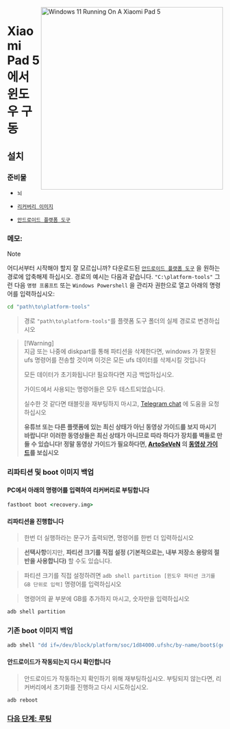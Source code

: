 <img align="right" src="https://raw.githubusercontent.com/erdilS/Port-Windows-11-Xiaomi-Pad-5/main/nabu.png" width="425" alt="Windows 11 Running On A Xiaomi Pad 5">


# Xiaomi Pad 5 에서 윈도우 구동

## 설치



### 준비물
-  ```뇌```
  
- [```리커버리 이미지```](https://github.com/erdilS/Port-Windows-11-Xiaomi-Pad-5/releases/download/1.0/recovery.img)

- [```안드로이드 플랫폼 도구```](https://developer.android.com/studio/releases/platform-tools)

### 메모:
> [!NOTE]
> 어디서부터 시작해야 할지 잘 모르십니까? 다운로드된 [```안드로이드 플랫폼 도구```](https://developer.android.com/studio/releases/platform-tools) 을 원하는 경로에 압축해제 하십시오. 경로의 예시는 다음과 같습니다. ```"C:\platform-tools"``` 그런 다음 ```명령 프롬프트``` 또는 `Windows Powershell` 을 관리자 권한으로 열고 아래의 명령어를 입력하십시오:
```cmd
cd "path\to\platform-tools"
```
> 경로  `"path\to\platform-tools"`를 플랫폼 도구 폴더의 실제 경로로 변경하십시오


> [!Warning]\
> 지금 또는 나중에 diskpart를 통해 파티션을 삭제한다면, windows 가 잘못된 ufs 명령어를 전송할 것이며 이것은 모든 ufs 데이터를 삭제시킬 것입니다
> 
> 모든 데이터가 초기화됩니다! 필요하다면 지금 백업하십시오.
> 
> 가이드에서 사용되는 명령어들은 모두 테스트되었습니다.
> 
> 실수한 것 같다면 태블릿을 재부팅하지 마시고, [Telegram chat](https://t.me/nabuwoa) 에 도움을 요청하십시오
>
> **유튜브 또는 다른 플랫폼에 있는 최신 상태가 아닌 동영상 가이드를 보지 마시기 바랍니다! 이러한 동영상들은 최신 상태가 아니므로 따라 하다가 장치를 벽돌로 만들 수 있습니다! 정말 동영상 가이드가 필요하다면, [ArtoSeVeN](https://www.youtube.com/channel/UCYjwfxlYlJ7Nnzv01oszQvA) 의 [동영상 가이드](https://youtu.be/BbgTbTGbXYg)를 보십시오**


### 리파티션 및 boot 이미지 백업

#### PC에서 아래의 명령어를 입력하여 리커버리로 부팅합니다
```cmd
fastboot boot <recovery.img>
```
#### 리파티션을 진행합니다

> 한번 더 실행하라는 문구가 출력되면, 명령어를 한번 더 입력하십시오

> **선택사항**이지만, **파티션 크기를 직접 설정 (기본적으로는, 내부 저장소 용량의 절반을 사용합니다)** 할 수도 있습니다.

> 파티션 크기를 직접 설정하려면 ```adb shell partition [윈도우 파티션 크기를 GB 단위로 입력]``` 명령어를 입력하십시오

> 명령어의 끝 부분에 GB를 추가하지 마시고, 숫자만을 입력하십시오

```cmd
adb shell partition
```

### 기존 boot 이미지 백업
```cmd
adb shell "dd if=/dev/block/platform/soc/1d84000.ufshc/by-name/boot$(getprop ro.boot.slot_suffix) of=/tmp/normal_boot.img" && adb pull /tmp/normal_boot.img
```


#### 안드로이드가 작동되는지 다시 확인합니다
> 안드로이드가 작동하는지 확인하기 위해 재부팅하십시오. 부팅되지 않는다면, 리커버리에서 초기화를 진행하고 다시 시도하십시오.

```cmd
adb reboot
```


### [다음 단계: 루팅](/guide/Korean/2-rootguide-ko.md)
